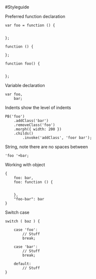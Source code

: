 #Styleguide

Preferred function declaration

	var foo = function () {


	};

	function () {

	};

	function foo() {


	};

Variable declaration

	var foo,
		bar;

Indents show the level of indents

	PB('foo')
		.addClass('bar')
		.removeClass('foo')
		.morph({ width: 200 })
		.childs()
			.invoke('addClass', 'foor bar');

String, note there are no spaces between

	'foo '+bar;

Working with object

	{
		foo: bar,
		foo: function () {


		},
		"foo-bar": bar
	}

Switch case

	switch ( baz ) {

		case 'foo':
			// Stuff
			break;

		case 'bar':
			// Stuff
			break;

		default:
			// Stuff
	}